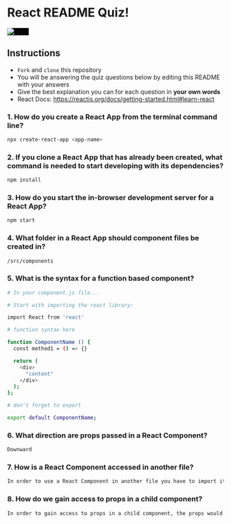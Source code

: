 # React README Quiz!

<div>
  <img alt="react" style="background-color: black" src="https://betabeers.com/static/uploads/blog/20170420_React_logo_wordmark.png" />
</div>

## Instructions

- `Fork` and `clone` this repository
- You will be answering the quiz questions below by editing this README with your answers
- Give the best explanation you can for each question in **your own words**
- React Docs: https://reactjs.org/docs/getting-started.html#learn-react

### 1. How do you create a React App from the terminal command line?

```sh
npx create-react-app <app-name>
```

### 2. If you clone a React App that has already been created, what command is needed to start developing with its dependencies?

```sh
npm install
```

### 3. How do you start the in-browser development server for a React App?

```sh
npm start
```

### 4. What folder in a React App should component files be created in?

```sh
/src/components
```

### 5. What is the syntax for a function based component?

```sh
# In your component.js file...

# Start with importing the react library: 

import React from 'react'

# function syntax here

function ComponentName () {
  const method1 = () => {}

  return (
    <div>
      "content"
    </div>
  );
};

# don't forget to export

export default ComponentName;

```

### 6. What direction are props passed in a React Component?

```sh
Downward
```

### 7. How is a React Component accessed in another file?

```sh
In order to use a React Component in another file you have to import it and add it to the current markup. For example, we did this with <Button /> in the component lesson.
```

### 8. How do we gain access to props in a child component?

```sh
In order to gain access to props in a child component, the props would have to be passed down the component tree. Make sure (props) is an argument and import into the child.

```

